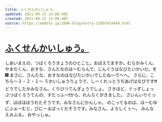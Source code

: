 ```yaml
---
title: ふくせんかいしゅう。
updated: 2021-09-13 13:00:40Z
created: 2021-09-13 13:00:40Z
source: https://ameblo.jp/2896-blog/entry-12697424448.html
---
```


# [ふくせんかいしゅう。](https://ameblo.jp/2896-blog/entry-12697424448.html)

しあいまえの、つばくろうきょうのひとこと。おぼえてますか。むらかみくん、やまだくん、おすな、さんたなのほーむらんで、じんぐうはなびたいかいだ。を🎆
まさに、さんたな、おすなのはなびたいかいでしたね～でへへ。
さらに、こちら～３・２・１～
５かいしゅうりょうで、しーくれっとうちあげはなびです❗❗
どうでしたかみなさん。くりびつてんぎょうでしょ。
さきほど、ぐっずしょっぷつばくろうてんの、すたっふー❗から、れんらくがきました。
さいんいりぐっず、ほぼほぼうれたそうです。みなさんにかんしゃ。
のこってるのは、ほーむゆにふぉーむと、びにーるばっくだそうです。みなさん、よろしくぅ～。
みんなえみふる。
おやっしゅ。